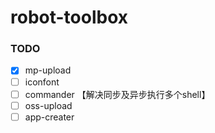# robot-toolbox

### TODO
- [x] mp-upload
- [ ] iconfont
- [ ] commander 【解决同步及异步执行多个shell】
- [ ] oss-upload
- [ ] app-creater